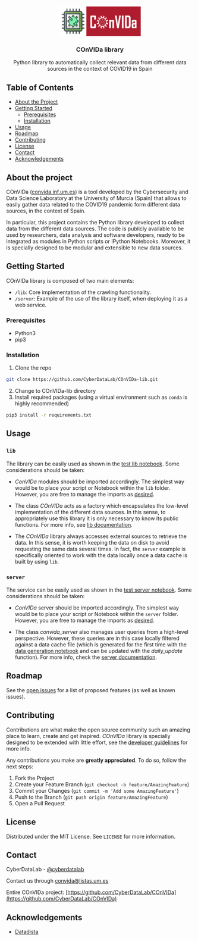 <!-- PROJECT LOGO -->
<br />
<p align="center">
  <a href="https://convida.inf.um.es">
    <img src="img/convida-logo.png" alt="Logo" width="220" height="80">
  </a>

  <h3 align="center">COnVIDa library</h3>

  <p align="center">
    Python library to automatically collect relevant data from different data sources in the context of COVID19 in Spain
    <br />
  </p>
</p>



<!-- TABLE OF CONTENTS -->
## Table of Contents

* [About the Project](#about-the-project)
* [Getting Started](#getting-started)
  * [Prerequisites](#prerequisites)
  * [Installation](#installation)
* [Usage](#usage)
* [Roadmap](#roadmap)
* [Contributing](#contributing)
* [License](#license)
* [Contact](#contact)
* [Acknowledgements](#acknowledgements)



<!-- ABOUT THE PROJECT -->
## About the project

COnVIDa ([convida.inf.um.es](https://convida.inf.um.es)) is a tool developed by the Cybersecurity and Data Science Laboratory at the University of Murcia (Spain) that allows to easily gather data related to the COVID19 pandemic form different data sources, in the context of Spain.

In particular, this project contains the Python library developed to collect data from the different data sources. The code is publicly available to be used by researchers, data analysis and software developers, ready to be integrated as modules in Python scripts or IPython Notebooks. Moreover, it is specially designed to be modular and extensible to new data sources.



<!-- GETTING STARTED -->
## Getting Started

COnVIDa library is composed of two main elements:
* ```/lib```: Core implementation of the crawling functionality.  
* ```/server```: Example of the use of the library itself, when deploying it as a web service.

### Prerequisites

* Python3
* pip3


### Installation

1. Clone the repo
```sh
git clone https://github.com/CyberDataLab/COnVIDa-lib.git
```
2. Change to COnVIDa-lib directory
3. Install required packages (using a virtual environment such as ```conda``` is highly recommended)
```sh
pip3 install -r requirements.txt
```



<!-- USAGE EXAMPLES -->
## Usage

### ```lib```

The library can be easily used as shown in the [test lib notebook](https://github.com/CyberDataLab/COnVIDa-lib/blob/master/lib/test_lib.ipynb). Some considerations should be taken:

* _ConVIDa_ modules should be imported accordingly. The simplest way would be to place your script or Notebook within the ```lib``` folder. However, you are free to manage the imports as [desired](https://docs.python.org/3/reference/import.html).

* The class _COnVIDa_ acts as a factory which encapsulates the low-level implementation of the different data sources. In this sense, to appropriately use this library it is only necessary to know its public functions. For more info, see [lib documentation](https://github.com/CyberDataLab/COnVIDa-lib/blob/master/lib).

* The _COnVIDa_ library always accesses external sources to retrieve the data. In this sense, it is worth keeping the data on disk to avoid requesting the same data several times. In fact, the ```server``` example is specifically oriented to work with the data locally once a data cache is built by using ```lib```.


### ```server```
The service can be easily used as shown in the [test server notebook](https://github.com/CyberDataLab/COnVIDa-lib/blob/master/server/test_server_lib.ipynb). Some considerations should be taken:


* _ConVIDa_ server should be imported accordingly. The simplest way would be to place your script or Notebook within the ```server``` folder. However, you are free to manage the imports as [desired](https://docs.python.org/3/reference/import.html).

* The class _convida_server_ also manages user queries from a high-level perspective. However, these queries are in this case locally filtered against a data cache file (which is generated for the first time with the [data generation notebook](https://github.com/CyberDataLab/COnVIDa-lib/blob/master/server/data_generation.ipynb) and can be updated with the _daily_update_ function). For more info, check the [server documentation](https://github.com/CyberDataLab/COnVIDa-lib/blob/master/server).


<!-- ROADMAP -->
## Roadmap

See the [open issues](https://github.com/CyberDataLab/COnVIDa-lib/issues) for a list of proposed features (as well as known issues).



<!-- CONTRIBUTING -->
## Contributing

Contributions are what make the open source community such an amazing place to learn, create and get inspired. _COnVIDa_ library is specially designed to be extended with little effort, see the [developer guidelines](https://github.com/CyberDataLab/COnVIDa-lib/blob/master/lib/) for more info.


Any contributions you make are **greatly appreciated**. To do so, follow the next steps:

1. Fork the Project
2. Create your Feature Branch (`git checkout -b feature/AmazingFeature`)
3. Commit your Changes (`git commit -m 'Add some AmazingFeature'`)
4. Push to the Branch (`git push origin feature/AmazingFeature`)
5. Open a Pull Request


<!-- LICENSE -->
## License

Distributed under the MIT License. See `LICENSE` for more information.


<!-- CONTACT -->
## Contact

CyberDataLab - [@cyberdatalab](https://twitter.com/cyberdatalab) 

Contact us through [convida@listas.um.es](mailto:convida@listas.um.es)

Entire COnVIDa project: [https://github.com/CyberDataLab/COnVIDa](https://github.com/CyberDataLab/COnVIDa)


<!-- ACKNOWLEDGEMENTS -->
## Acknowledgements
* [Datadista](https://github.com/datadista/datasets)
